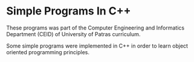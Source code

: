 # Simple Programs In C++

These programs was part of the Computer Engineering and Informatics Department (CEID) of University of Patras curriculum.

Some simple programs were implemented in C++ in order to learn object oriented programming principles.
